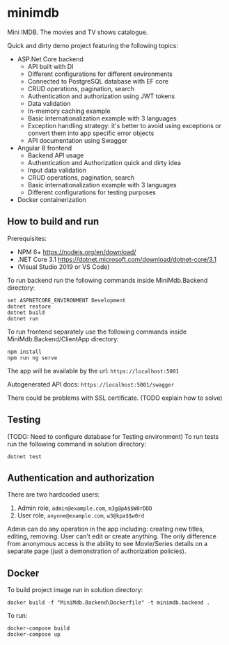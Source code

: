 # minimdb
Mini IMDB. The movies and TV shows catalogue.

 Quick and dirty demo project featuring the following topics:

* ASP.Net Core backend
  * API built with DI
  * Different configurations for different environments
  * Connected to PostgreSQL database with EF core
  * CRUD operations, pagination, search
  * Authentication and authorization using JWT tokens
  * Data validation
  * In-memory caching example
  * Basic internationalization example with 3 languages
  * Exception handling strategy: it's better to avoid using exceptions or convert them into app specific error objects
  * API documentation using Swagger
* Angular 8 frontend
  * Backend API usage
  * Authentication and Authorization quick and dirty idea
  * Input data validation
  * CRUD operations, pagination, search
  * Basic internationalization example with 3 languages
  * Different configurations for testing purposes
* Docker containerization

## How to build and run
Prerequisites:
* NPM 6+ https://nodejs.org/en/download/
* .NET Core 3.1 https://dotnet.microsoft.com/download/dotnet-core/3.1
* (Visual Studio 2019 or VS Code)

To run backend run the following commands inside MiniMdb.Backend directory:
```
set ASPNETCORE_ENVIRONMENT Development
dotnet restore
dotnet build
dotnet run
```

To run frontend separately use the following commands inside MiniMdb.Backend/ClientApp directory:

```
npm install
npm run ng serve
```

The app will be available by the url: `https://localhost:5001`

Autogenerated API docs: `https://localhost:5001/swagger`

There could be problems with SSL certificate. (TODO explain how to solve)

## Testing
(TODO: Need to configure database for Testing environment)
To run tests run the following command in solution directory:
```
dotnet test
```

## Authentication and authorization

There are two hardcoded users:
1. Admin role, `admin@example.com`, `m3g@pA$$W0rDDD`
2. User role, `anyone@example.com`, `w3@kpa$$w0rd`

Admin can do any operation in the app including: creating new titles, editing, removing.
User can't edit or create anything. The only difference from anonymous access is the ability to
see Movie/Series details on a separate page (just a demonstration of authorization policies).

## Docker

To build project image run in solution directory:

`docker build -f "MiniMdb.Backend\Dockerfile" -t minimdb.backend .`

To run:

```
docker-compose build
docker-compose up
```